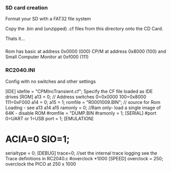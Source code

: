 ### SD card creation

Format your SD with a FAT32 file system

Copy the .bin and (unzipped) .cf files from this directory onto the CD Card.

Thats it... 

###
Rom has basic at address 0x0000 (000)
CP/M at address 0x8000 (100)
and Small Computer Monitor at 0xf000 (111)

### RC2040.INI
Config with no switches and other settings

[IDE]
idefile = "CPMIncTransient.cf"; Specify the CF file loaded as IDE drives
[ROM]
a13 = 0; // Address switches 0=0x0000 100=0x8000 111=0xF000
a14 = 0;
a15 = 1;
romfile = "R0001009.BIN"; // source for Rom Loading - see a13 a14 a15
ramonly = 0; //Ram only- load a single image of 64K - disable ROM
#romfile = "DUMP.BIN
#ramonly = 1;
[SERIAL]
#port 0=UART or 1=USB
port = 1;
[EMULATION]
# ACIA=0 SIO=1;
serialtype = 0;
[DEBUG]
trace=0; //set the internal trace logging see the Trace definitions in RC2040.c
#overclock *1000
[SPEED]
overclock = 250; overclock the PICO at 250 x 1000

